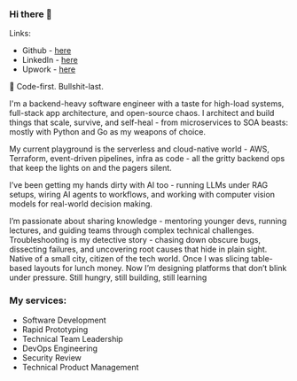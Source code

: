 ### Hi there 👋

Links:
 - Github - [here](https://github.com/dp-qiant)
 - LinkedIn - [here](https://www.linkedin.com/in/dpquant/)
 - Upwork - [here](https://www.upwork.com/freelancers/~012830e7a07f9ff38d)


🧠 Code-first. Bullshit-last.

 I'm a backend-heavy software engineer with a taste for high-load systems, full-stack app architecture, and open-source chaos. I architect and build things that scale, survive, and self-heal - from microservices to SOA beasts: mostly with Python and Go as my weapons of choice.
 
My current playground is the serverless and cloud-native world - AWS, Terraform, event-driven pipelines, infra as code - all the gritty backend ops that keep the lights on and the pagers silent.

I’ve been getting my hands dirty with AI too - running LLMs under RAG setups, wiring AI agents to workflows, and working with computer vision models for real-world decision making.

I’m passionate about sharing knowledge - mentoring younger devs, running lectures, and guiding teams through complex technical challenges. Troubleshooting is my detective story - chasing down obscure bugs, dissecting failures, and uncovering root causes that hide in plain sight.
Native of a small city, citizen of the tech world. Once I was slicing table-based layouts for lunch money. Now I’m designing platforms that don’t blink under pressure. Still hungry, still building, still learning


### My services:
 - Software Development
 - Rapid Prototyping
 - Technical Team Leadership
 - DevOps Engineering
 - Security Review
 - Technical Product Management


 
